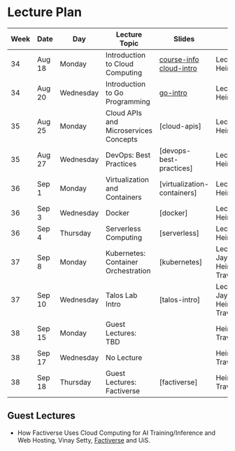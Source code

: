 # Lecture Plan

| Week | Date   | Day       | Lecture Topic                         | Slides                      | Notes                                 |
| ---- | ------ | --------- | ------------------------------------- | --------------------------- | ------------------------------------- |
| 34   | Aug 18 | Monday    | Introduction to Cloud Computing       | [course-info] [cloud-intro] | Lecturer: Hein                        |
| 34   | Aug 20 | Wednesday | Introduction to Go Programming        | [go-intro]                  | Lecturer: Hein                        |
| 35   | Aug 25 | Monday    | Cloud APIs and Microservices Concepts | [cloud-apis]                | Lecturer: Hein                        |
| 35   | Aug 27 | Wednesday | DevOps: Best Practices                | [devops-best-practices]     | Lecturer: Hein                        |
| 36   | Sep 1  | Monday    | Virtualization and Containers         | [virtualization-containers] | Lecturer: Hein                        |
| 36   | Sep 3  | Wednesday | Docker                                | [docker]                    | Lecturer: Hein                        |
| 36   | Sep 4  | Thursday  | Serverless Computing                  | [serverless]                | Lecturer: Hein                        |
| 37   | Sep 8  | Monday    | Kubernetes: Container Orchestration   | [kubernetes]                | Lecturer: Jayachander, Hein Traveling |
| 37   | Sep 10 | Wednesday | Talos Lab Intro                       | [talos-intro]               | Lecturer: Jayachander, Hein Traveling |
| 38   | Sep 15 | Monday    | Guest Lectures: TBD                   |                             | Hein Traveling                        |
| 38   | Sep 17 | Wednesday | No Lecture                            |                             | Hein Traveling                        |
| 38   | Sep 18 | Thursday  | Guest Lectures: Factiverse            | [factiverse]                | Hein Traveling                        |

## Guest Lectures

- How Factiverse Uses Cloud Computing for AI Training/Inference and Web Hosting, Vinay Setty, [Factiverse][1] and UiS.
<!-- - How ABB Robotics Uses Cloud Resources for DevOps and Testing, Speakers: Morten Mossige, ABB Robotics and UiS. -->

[1]: https://factiverse.ai
[course-info]: https://dat515-2025.github.io/info/slides/0-course-info.pdf
[cloud-intro]: https://dat515-2025.github.io/info/slides/1-cloud-intro.pdf
[go-intro]: https://dat515-2025.github.io/info/slides/2-go-intro.pdf
